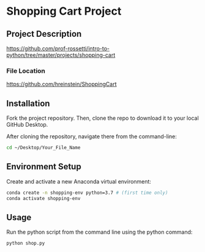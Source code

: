 # Shopping Cart Project 

## Project Description 
https://github.com/prof-rossetti/intro-to-python/tree/master/projects/shopping-cart

### File Location
https://github.com/hreinstein/ShoppingCart

## Installation
Fork the project repository.
Then, clone the repo to download it to your local GitHub Desktop. 


After cloning the repository, navigate there from the command-line:
```sh
cd ~/Desktop/Your_File_Name
```

## Environment Setup
Create and activate a new Anaconda virtual environment:

```sh
conda create -n shopping-env python=3.7 # (first time only)
conda activate shopping-env
```

## Usage
Run the python script from the command line using the python command: 

```sh
python shop.py
```